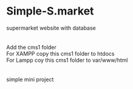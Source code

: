 # Simple-S.market
supermarket website with database<br />
<br />
<br />
Add the cms1 folder <br />
For XAMPP copy this cms1 folder to htdocs<br />
For Lampp coy this cms1 folder to var/www/html<br />
<br />
<br />
simple mini project

